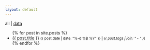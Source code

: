 ```yaml
---
layout: default
---
```


all | [data](data)

<ul>
  {% for post in site.posts %}
    <li>
      <a href="{{ site.baseurl }}{{ post.url }}">{{ post.title }}</a> <small>{{ post.date | date: "%-d %B %Y" }} | <em>{{ post.tags | join: "</em> - <em>" }}</em></small>
    </li>
  {% endfor %}
</ul>


